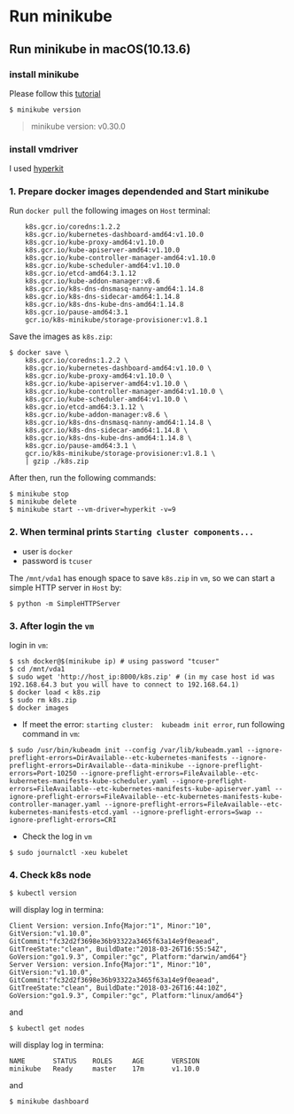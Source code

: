 # Run minikube

## Run minikube in macOS(10.13.6)

### install minikube

Please follow this [tutorial](https://kubernetes.io/docs/tutorials/hello-minikube/)

```
$ minikube version
```
  > minikube version: v0.30.0

### install vmdriver

I used [hyperkit](https://github.com/kubernetes/minikube/blob/master/docs/drivers.md#hyperkit-driver)

### 1. Prepare docker images dependended and Start minikube

Run `docker pull` the following images on `Host` terminal:

```
	k8s.gcr.io/coredns:1.2.2
	k8s.gcr.io/kubernetes-dashboard-amd64:v1.10.0
	k8s.gcr.io/kube-proxy-amd64:v1.10.0
	k8s.gcr.io/kube-apiserver-amd64:v1.10.0
	k8s.gcr.io/kube-controller-manager-amd64:v1.10.0
	k8s.gcr.io/kube-scheduler-amd64:v1.10.0
	k8s.gcr.io/etcd-amd64:3.1.12
	k8s.gcr.io/kube-addon-manager:v8.6
	k8s.gcr.io/k8s-dns-dnsmasq-nanny-amd64:1.14.8
	k8s.gcr.io/k8s-dns-sidecar-amd64:1.14.8
	k8s.gcr.io/k8s-dns-kube-dns-amd64:1.14.8
	k8s.gcr.io/pause-amd64:3.1
	gcr.io/k8s-minikube/storage-provisioner:v1.8.1
```

Save the images as `k8s.zip`:
```
$ docker save \
	k8s.gcr.io/coredns:1.2.2 \
	k8s.gcr.io/kubernetes-dashboard-amd64:v1.10.0 \
	k8s.gcr.io/kube-proxy-amd64:v1.10.0 \
	k8s.gcr.io/kube-apiserver-amd64:v1.10.0 \
	k8s.gcr.io/kube-controller-manager-amd64:v1.10.0 \
	k8s.gcr.io/kube-scheduler-amd64:v1.10.0 \
	k8s.gcr.io/etcd-amd64:3.1.12 \
	k8s.gcr.io/kube-addon-manager:v8.6 \
	k8s.gcr.io/k8s-dns-dnsmasq-nanny-amd64:1.14.8 \
	k8s.gcr.io/k8s-dns-sidecar-amd64:1.14.8 \
	k8s.gcr.io/k8s-dns-kube-dns-amd64:1.14.8 \
	k8s.gcr.io/pause-amd64:3.1 \
	gcr.io/k8s-minikube/storage-provisioner:v1.8.1 \
	| gzip ./k8s.zip
```

After then, run the following commands:
```
$ minikube stop
$ minikube delete
$ minikube start --vm-driver=hyperkit -v=9
```

### 2. When terminal prints `Starting cluster components...`

* user is `docker`
* password is `tcuser`

The `/mnt/vda1` has enough space to save `k8s.zip` in `vm`, so we can start a simple HTTP server in `Host` by:

```
$ python -m SimpleHTTPServer
```

### 3. After login the `vm`
login in `vm`:
```
$ ssh docker@$(minikube ip) # using password "tcuser"
$ cd /mnt/vda1
$ sudo wget 'http://host_ip:8000/k8s.zip' # (in my case host id was 192.168.64.3 but you will have to connect to 192.168.64.1)
$ docker load < k8s.zip
$ sudo rm k8s.zip
$ docker images
```

* If meet the error: `starting cluster:  kubeadm init error`, run following command in `vm`:
```
$ sudo /usr/bin/kubeadm init --config /var/lib/kubeadm.yaml --ignore-preflight-errors=DirAvailable--etc-kubernetes-manifests --ignore-preflight-errors=DirAvailable--data-minikube --ignore-preflight-errors=Port-10250 --ignore-preflight-errors=FileAvailable--etc-kubernetes-manifests-kube-scheduler.yaml --ignore-preflight-errors=FileAvailable--etc-kubernetes-manifests-kube-apiserver.yaml --ignore-preflight-errors=FileAvailable--etc-kubernetes-manifests-kube-controller-manager.yaml --ignore-preflight-errors=FileAvailable--etc-kubernetes-manifests-etcd.yaml --ignore-preflight-errors=Swap --ignore-preflight-errors=CRI

```

<!-- ```
$ sudo /usr/bin/kubeadm alpha phase addon kube-dns
``` -->

* Check the log in `vm`
```
$ sudo journalctl -xeu kubelet
```

### 4. Check k8s node

```
$ kubectl version
```

will display log in termina:

```
Client Version: version.Info{Major:"1", Minor:"10", GitVersion:"v1.10.0", GitCommit:"fc32d2f3698e36b93322a3465f63a14e9f0eaead", GitTreeState:"clean", BuildDate:"2018-03-26T16:55:54Z", GoVersion:"go1.9.3", Compiler:"gc", Platform:"darwin/amd64"}
Server Version: version.Info{Major:"1", Minor:"10", GitVersion:"v1.10.0", GitCommit:"fc32d2f3698e36b93322a3465f63a14e9f0eaead", GitTreeState:"clean", BuildDate:"2018-03-26T16:44:10Z", GoVersion:"go1.9.3", Compiler:"gc", Platform:"linux/amd64"}
```

and

```
$ kubectl get nodes
```

will display log in termina:

```
NAME       STATUS    ROLES     AGE       VERSION
minikube   Ready     master    17m       v1.10.0
```

and
```
$ minikube dashboard
```
